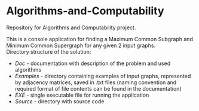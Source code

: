 # Algorithms-and-Computability
Repository for Algorithms and Computability project.

 This is a console application for finding a Maximum Common Subgraph and Minimum Common Supergraph for any given 2 input graphs. \
Directory structure of the solution:
- *Doc* - documentation with description of the problem and used algorithms
- *Examples* - directory containing examples of input graphs, represented by adjacency matrices, saved in .txt files (naming convention and required format of file contents can be found in the documentation)
- *EXE* - single executable file for running the application
- *Source* - directory with source code
